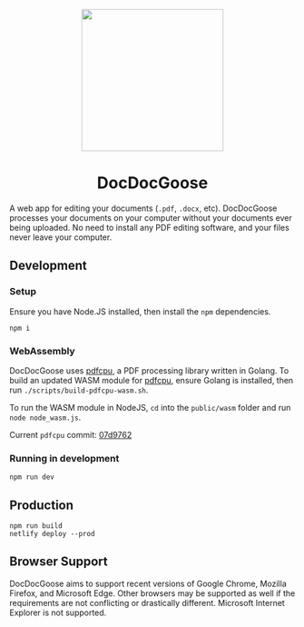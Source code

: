 <p align="center">
  <img src="./public/assets/docdocgoose-logo.png" width="250" />
</p>
<h1 align="center">
  DocDocGoose
</h1>

A web app for editing your documents (`.pdf`, `.docx`, etc). DocDocGoose processes your documents on your computer without your documents ever being uploaded. No need to install any PDF editing software, and your files never leave your computer.

## Development

### Setup

Ensure you have Node.JS installed, then install the `npm` dependencies.

```shell
npm i

```

### WebAssembly

DocDocGoose uses [pdfcpu](https://github.com/pdfcpu/pdfcpu), a PDF processing library written in Golang. To build an updated WASM module for [pdfcpu](https://github.com/pdfcpu/pdfcpu), ensure Golang is installed, then run `./scripts/build-pdfcpu-wasm.sh`.

To run the WASM module in NodeJS, `cd` into the `public/wasm` folder and run `node node_wasm.js`.

Current `pdfcpu` commit: [07d9762](https://github.com/pdfcpu/pdfcpu/commit/07d97625e3fa00f05a6f7559a53463574329931a)

### Running in development

```shell
npm run dev
```

## Production

```shell
npm run build
netlify deploy --prod
```

## Browser Support

DocDocGoose aims to support recent versions of Google Chrome, Mozilla Firefox, and Microsoft Edge. Other browsers may be supported as well if the requirements are not conflicting or drastically different. Microsoft Internet Explorer is not supported.